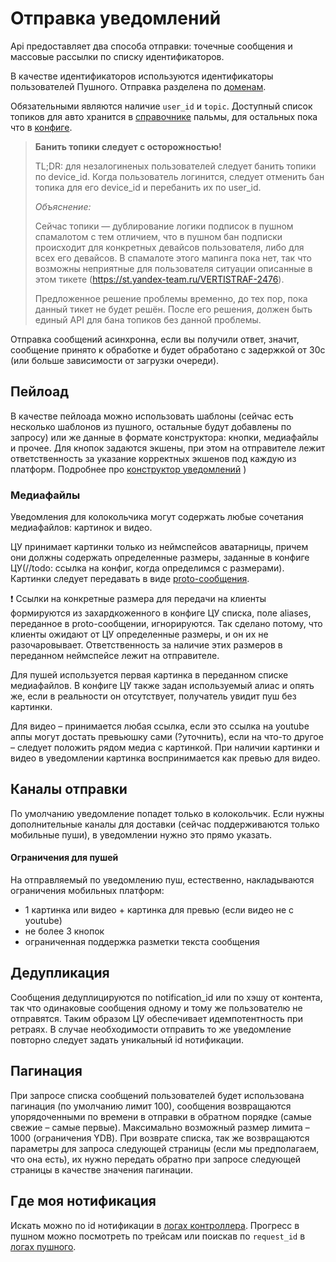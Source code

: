 # Отправка уведомлений

Api предоставляет два способа отправки: точечные сообщения и массовые рассылки по списку идентификаторов.

В качестве идентификаторов используются идентификаторы пользователей Пушного.
Отправка разделена по [доменам](https://github.com/YandexClassifieds/schema-registry/blob/master/proto/vertis/common.proto#L10).

Обязательными являются наличие `user_id` и `topic`. Доступный список топиков для авто хранится в [справочнике](https://palma.test.vertis.yandex-team.ru/dictionaries/auto/notification/type) пальмы, для остальных пока что в [конфиге](../core/src/main/resources/topics.conf).

> **Банить топики следует с осторожностью!**
> 
> TL;DR: для незалогиненых пользователей следует банить топики по device_id. Когда пользователь логинится, следует отменить бан топика для его device_id и перебанить их по user_id.
> 
> _Объяснение:_
> 
> Сейчас топики — дублирование логики подписок в пушном спамалотом с тем отличием, что в пушном бан подписки происходит для конкретных девайсов пользователя, либо для всех его девайсов. В спамалоте этого мапинга пока нет, так что возможны неприятные для пользователя ситуации описанные в этом тикете (https://st.yandex-team.ru/VERTISTRAF-2476).
> 
> Предложенное решение проблемы временно, до тех пор, пока данный тикет не будет решён. После его решения, должен быть единый API для бана топиков без данной проблемы.

Отправка сообщений асинхронна, если вы получили ответ, значит, сообщение принято к обработке и будет обработано с задержкой от 30с (или больше зависимости от загрузки очереди).

## Пейлоад
В качестве пейлоада можно использовать шаблоны (сейчас есть несколько шаблонов из пушного, остальные будут добавлены по запросу) или же данные в формате конструктора: кнопки, медиафайлы и прочее.
Для кнопок задаются экшены, при этом на отправителе лежит ответственность за указание корректных экшенов под каждую из платформ.
Подробнее про [конструктор уведомлений](design.md#конструктор-уведомления) )

### Медиафайлы
Уведомления для колокольчика могут содержать любые сочетания медиафайлов: картинок и видео.

ЦУ принимает картинки только из неймспейсов аватарницы, причем они должны содержать определенные размеры, заданные в конфиге ЦУ(//todo: ссылка на конфиг, когда определимся с размерами).
Картинки следует передавать в виде [proto-сообщения](https://github.com/YandexClassifieds/schema-registry/blob/master/proto/vertis/image/avatars_image.proto#L11).

:heavy_exclamation_mark: Ссылки на конкретные размера для передачи на клиенты формируются из захардкоженного в конфиге ЦУ списка, поле aliases, переданное в proto-сообщении, игнорируются. Так сделано потому, что клиенты ожидают от ЦУ определенные размеры, и он их не разочаровывает. Ответственность за наличие этих размеров в переданном неймспейсе лежит на отправителе.  

Для пушей используется первая картинка в переданном списке медиафайлов. В конфиге ЦУ также задан используемый алиас и опять же, если в реальности он отсутствует, получатель увидит пуш без картинки.

Для видео – принимается любая ссылка, если это ссылка на youtube аппы могут достать превьюшку сами (?уточнить), если на что-то другое – следует положить рядом медиа с картинкой. При наличии картинки и видео в уведомлении картинка воспринимается как превью для видео.

## Каналы отправки
По умолчанию уведомление попадет только в колокольчик. 
Если нужны дополнительные каналы для доставки (сейчас поддерживаются только мобильные пуши), в уведомлении нужно это прямо указать. 

#### Ограничения для пушей
На отправляемый по уведомлению пуш, естественно, накладываются ограничения мобильных платформ:
- 1 картинка или видео + картинка для превью (если видео не с youtube)
- не более 3 кнопок
- ограниченная поддержка разметки текста сообщения

## Дедупликация
Сообщения дедуплицируются по notification_id или по хэшу от контента, так что одинаковые сообщения одному и тому же пользователю не отправятся. Таким образом ЦУ обеспечивает идемпотентность при ретраях. В случае необходимости отправить то же уведомление повторно следует задать уникальный id нотификации.

## Пагинация
При запросе списка сообщений пользователей будет использована пагинация (по умолчанию лимит 100), сообщения возвращаются упорядоченными по времени в отправки в обратном порядке (самые свежие – самые первые). Максимально возможный размер лимита – 1000 (ограничения YDB). При возврате списка, так же возвращаются параметры для запроса следующей страницы (если мы предполагаем, что она есть), их нужно передать обратно при запросе следующей страницы в качестве значения пагинации.

## Где моя нотификация
Искать можно по id нотификации в [логах контроллера](https://grafana.vertis.yandex-team.ru/s/t/N7mCH20k3hDh2x).
Прогресс в пушном можно посмотреть по трейсам или поискав по `request_id` в [логах пушного](https://grafana.vertis.yandex-team.ru/s/t/VvWpbpXL3hEGfq).
